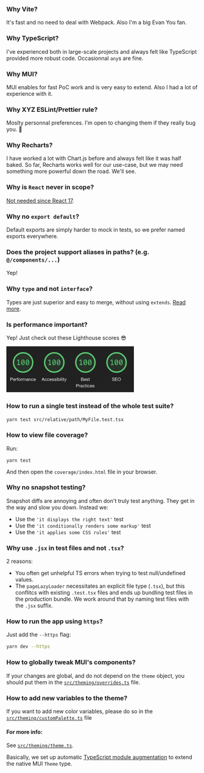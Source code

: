 ### Why Vite?

It's fast and no need to deal with Webpack. Also I'm a big Evan You fan.

### Why TypeScript?

I've experienced both in large-scale projects and always felt like TypeScript provided more robust code. Occasionnal `any`s are fine.

### Why MUI?

MUI enables for fast PoC work and is very easy to extend. Also I had a lot of experience with it.

### Why XYZ ESLint/Prettier rule?

Moslty personnal preferences. I'm open to changing them if they really bug you. 🙂

### Why Recharts?

I have worked a lot with Chart.js before and always felt like it was half baked. So far, Recharts works well for our use-case, but we may need something more powerful down the road. We'll see.

### Why is `React` never in scope?

[Not needed since React 17](https://reactjs.org/blog/2020/09/22/introducing-the-new-jsx-transform.html).

### Why no `export default`?

Default exports are simply harder to mock in tests, so we prefer named exports everywhere.

### Does the project support aliases in paths? (e.g. `@/components/...`)

Yep!

### Why `type` and not `interface`?

Types are just superior and easy to merge, without using `extends`. [Read more](https://pawelgrzybek.com/typescript-interface-vs-type/).

### Is performance important?

Yep! Just check out these Lighthouse scores 😎

<img src="./images/lighthouse.png" height="120" />

### How to run a single test instead of the whole test suite?

`yarn test src/relative/path/MyFile.test.tsx`

### How to view file coverage?

Run:

```
yarn test
```

And then open the `coverage/index.html` file in your browser.

### Why no snapshot testing?

Snapshot diffs are annoying and often don't truly test anything. They get in the way and slow you down. Instead we:

- Use the `'it displays the right text'` test
- Use the `'it conditionally renders some markup'` test
- Use the `'it applies some CSS rules'` test

### Why use `.jsx` in test files and not `.tsx`?

2 reasons:

- You often get unhelpful TS errors when trying to test null/undefined values.
- The `pageLazyLoader` necessitates an explicit file type (`.tsx`), but this conflitcs with existing `.test.tsx` files and ends up bundling test files in the production bundle. We work around that by naming test files with the `.jsx` suffix.

### How to run the app using `https`?

Just add the `--https` flag:

```sh
yarn dev --https
```

### How to globally tweak MUI's components?

If your changes are global, and do not depend on the `theme` object, you should put them in the [`src/theming/overrides.ts`](/src/theming/overrides.ts) file.

### How to add new variables to the theme?

If you want to add new color variables, please do so in the [`src/theming/customPalette.ts`](/src/theming/customPalette.ts) file

#### For more info:

See [`src/theming/theme.ts`](/src/theming/theme.ts).

Basically, we set up automatic [TypeScript module augmentation](https://www.typescriptlang.org/docs/handbook/declaration-merging.html#module-augmentation) to extend the native MUI `Theme` type.
